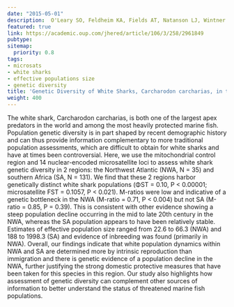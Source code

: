 ```yaml
---
date: "2015-05-01"
description:  O'Leary SO, Feldheim KA, Fields AT, Natanson LJ, Wintner S, Hussey N, Shivji MS, Chapman DD (2015) Journal of Heredity
featured: true
link: https://academic.oup.com/jhered/article/106/3/258/2961849
pubtype:
sitemap:
  priority: 0.8
tags:
- microsats
- white sharks
- effective populations size
- genetic diversity
title: 'Genetic Diversity of White Sharks, Carcharodon carcharias, in the Northwest Atlantic and Southern Africa'
weight: 400
---
```


The white shark, Carcharodon carcharias, is both one of the largest apex predators in the world and among the most heavily protected marine fish. Population genetic diversity is in part shaped by recent demographic history and can thus provide information complementary to more traditional population assessments, which are difficult to obtain for white sharks and have at times been controversial. Here, we use the mitochondrial control region and 14 nuclear-encoded microsatellite loci to assess white shark genetic diversity in 2 regions: the Northwest Atlantic (NWA, N = 35) and southern Africa (SA, N = 131). We find that these 2 regions harbor genetically distinct white shark populations (ΦST = 0.10, P < 0.00001; microsatellite FST = 0.1057, P < 0.021). M-ratios were low and indicative of a genetic bottleneck in the NWA (M-ratio = 0.71, P < 0.004) but not SA (M-ratio = 0.85, P = 0.39). This is consistent with other evidence showing a steep population decline occurring in the mid to late 20th century in the NWA, whereas the SA population appears to have been relatively stable. Estimates of effective population size ranged from 22.6 to 66.3 (NWA) and 188 to 1998.3 (SA) and evidence of inbreeding was found (primarily in NWA). Overall, our findings indicate that white population dynamics within NWA and SA are determined more by intrinsic reproduction than immigration and there is genetic evidence of a population decline in the NWA, further justifying the strong domestic protective measures that have been taken for this species in this region. Our study also highlights how assessment of genetic diversity can complement other sources of information to better understand the status of threatened marine fish populations.